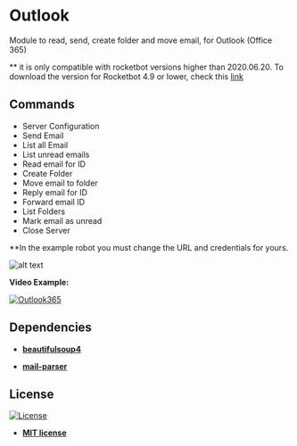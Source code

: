 # Outlook 
Module to read, send, create folder and move email, for Outlook (Office 365)

** it is only compatible with rocketbot versions higher than 2020.06.20. To download the version for Rocketbot 4.9 or lower, check this <a href="https://github.com/rocketbot-cl/Outlook365/releases/tag/4.9">link</a>

## Commands
<ul id="commands_readme">
    <li>Server Configuration</li>
    <li>Send Email</li>
    <li>List all Email</li>
    <li>List unread emails</li>
    <li>Read email for ID</li>
    <li>Create Folder</li>
    <li>Move email to folder</li>
    <li>Reply email for ID</li>
    <li>Forward email ID</li>
    <li>List Folders</li>
    <li>Mark email as unread</li>
    <li>Close Server</li>
</ul>

**In the example robot you must change the URL and credentials for yours.

![alt text](https://raw.githubusercontent.com/rocketbot-cl/Outlook/master/example/outlook.png)

<strong>Video Example:</strong>

[![Outlook365](https://img.youtube.com/vi/JYbdunZZVrA/0.jpg)](https://www.youtube.com/watch?v=JYbdunZZVrA "Outlook365")


<h2>Dependencies</h2>

<ul>
  <li>
    <strong>
      <a href="https://pypi.org/project/beautifulsoup4/">beautifulsoup4</a>
    </strong> 
  </li>  
</ul> 

<ul>
  <li>
    <strong>
      <a href="https://pypi.org/project/mail-parser/">mail-parser</a>
    </strong> 
  </li>  
</ul>  

<h2>License</h2>

<p><a href="http://badges.mit-license.org" rel="nofollow"><img src="https://camo.githubusercontent.com/107590fac8cbd65071396bb4d04040f76cde5bde/687474703a2f2f696d672e736869656c64732e696f2f3a6c6963656e73652d6d69742d626c75652e7376673f7374796c653d666c61742d737175617265" alt="License" data-canonical-src="http://img.shields.io/:license-mit-blue.svg?style=flat-square" style="max-width:100%;"></a></p>

<ul>
  <li><strong><a href="http://opensource.org/licenses/mit-license.php" rel="nofollow">MIT license</a></strong></li>
</ul>  
